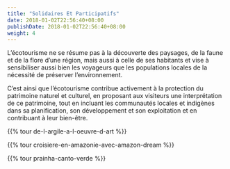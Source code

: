 ```yaml
---
title: "Solidaires Et Participatifs"
date: 2018-01-02T22:56:40+08:00
publishDate: 2018-01-02T22:56:40+08:00
weight: 4
---
```

L’écotourisme ne se résume pas à la découverte des paysages, de la faune et de la flore d’une région, mais aussi à celle de ses habitants et vise à sensibiliser aussi bien les voyageurs que les populations locales de la nécessité de préserver l’environnement.

C’est ainsi que l’écotourisme contribue activement à la protection du patrimoine naturel et culturel, en proposant aux visiteurs une interprétation de ce patrimoine, tout en incluant les communautés locales et indigènes dans sa planification, son développement et son exploitation et en contribuant à leur bien-être.

{{% tour de-l-argile-a-l-oeuvre-d-art %}}

{{% tour croisiere-en-amazonie-avec-amazon-dream %}}

{{% tour prainha-canto-verde %}}
